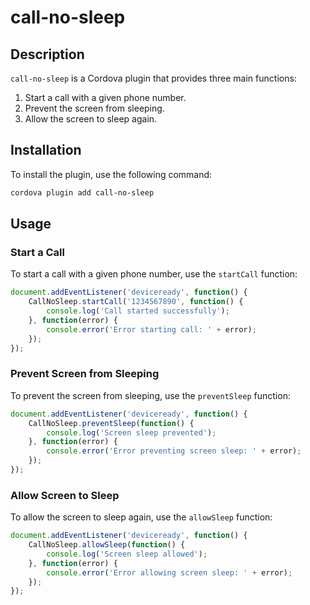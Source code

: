 # call-no-sleep

## Description

`call-no-sleep` is a Cordova plugin that provides three main functions:
1. Start a call with a given phone number.
2. Prevent the screen from sleeping.
3. Allow the screen to sleep again.

## Installation

To install the plugin, use the following command:

```sh
cordova plugin add call-no-sleep
```

## Usage

### Start a Call

To start a call with a given phone number, use the `startCall` function:

```javascript
document.addEventListener('deviceready', function() {
    CallNoSleep.startCall('1234567890', function() {
        console.log('Call started successfully');
    }, function(error) {
        console.error('Error starting call: ' + error);
    });
});
```

### Prevent Screen from Sleeping

To prevent the screen from sleeping, use the `preventSleep` function:

```javascript
document.addEventListener('deviceready', function() {
    CallNoSleep.preventSleep(function() {
        console.log('Screen sleep prevented');
    }, function(error) {
        console.error('Error preventing screen sleep: ' + error);
    });
});
```

### Allow Screen to Sleep

To allow the screen to sleep again, use the `allowSleep` function:

```javascript
document.addEventListener('deviceready', function() {
    CallNoSleep.allowSleep(function() {
        console.log('Screen sleep allowed');
    }, function(error) {
        console.error('Error allowing screen sleep: ' + error);
    });
});
```
